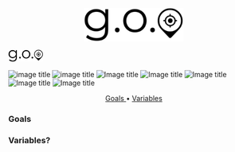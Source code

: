 <p align="center">
  <img src="images/gosp-2.png", width = "200">
</p>   

<p align="left">
  <img src="images/gosp-2.png", width = "70">
</p> 

![image title](https://img.shields.io/badge/work-in%20progress-blue.svg) ![image title](https://img.shields.io/badge/statsmodels-v0.8.0-blue.svg) ![Image title](https://img.shields.io/badge/sklearn-0.19.1-orange.svg) ![Image title](https://img.shields.io/badge/seaborn-v0.8.1-yellow.svg) ![Image title](https://img.shields.io/badge/pandas-0.22.0-red.svg) ![Image title](https://img.shields.io/badge/numpy-1.14.2-green.svg) ![Image title](https://img.shields.io/badge/matplotlib-v2.1.2-orange.svg)


<p align="center">
  <a href="#goals"> Goals </a> •
  <a href="#var"> Variables </a> 
</p>


<a id = 'goals'></a>
### Goals

<a id = 'var'></a>
### Variables? 
